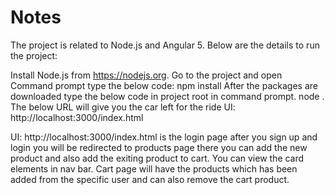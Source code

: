 # Notes

The project is related to Node.js and Angular 5. Below are the details to run the project:

Install Node.js from https://nodejs.org.
Go to the project and open Command prompt type the below code: npm install
After the packages are downloaded type the below code in project root in command prompt. node . The below URL will give you the car left for the ride UI: http://localhost:3000/index.html


UI: http://localhost:3000/index.html is the login page after you sign up and login you will be redirected to products page there you can add the new product and also add the exiting product to cart. You can view the card elements in nav bar. Cart page will have the products which has been added from the specific user and can also remove the cart product.
